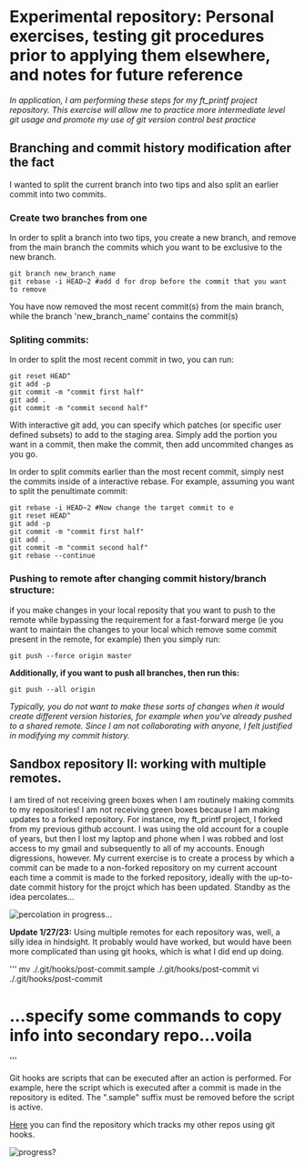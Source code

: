 
# Experimental repository: Personal exercises, testing git procedures prior to applying them elsewhere, and notes for future reference
*In application, I am performing these steps for my ft_printf project repository. This exercise will allow me to practice more intermediate level git usage and promote my use of git version control best practice*

## Branching and commit history modification after the fact
I wanted to split the current branch into two tips and also split an earlier commit into two commits.

### Create two branches from one
In order to split a branch into two tips, you create a new branch, and remove from the main branch the commits which you want to be exclusive to the new branch. 
```
git branch new_branch_name
git rebase -i HEAD~2 #add d for drop before the commit that you want to remove 
```
You have now removed the most recent commit(s) from the main branch, while the branch 'new_branch_name' contains the commit(s)

### Spliting commits:

In order to split the most recent commit in two, you can run:
```
git reset HEAD^
git add -p
git commit -m "commit first half"
git add .
git commit -m "commit second half"
```

With interactive git add, you can specify which patches (or specific user defined subsets) to add to the staging area. Simply add the portion you want in a commit, then make the commit, then add uncommited changes as you go.

In order to split commits earlier than the most recent commit, simply nest the commits inside of a interactive rebase. For example, assuming you want to split the penultimate commit: 

```
git rebase -i HEAD~2 #Now change the target commit to e
git reset HEAD^
git add -p
git commit -m "commit first half"
git add .
git commit -m "commit second half"
git rebase --continue
```

### Pushing to remote after changing commit history/branch structure:
if you make changes in your local reposity that you want to push to the remote while bypassing the requirement for a fast-forward merge (ie you want to maintain the changes to your local which remove some commit present in the remote, for example) then you simply run:
```
git push --force origin master
```

**Additionally, if you want to push all branches, then run this:**
```
git push --all origin
```
*Typically, you do not want to make these sorts of changes when it would create different version histories, for example when you've already pushed to a shared remote. Since I am not collaborating with anyone, I felt justified in modifying my commit history.* 

## Sandbox repository II: working with multiple remotes.

I am tired of not receiving green boxes when I am routinely making commits to my repositories! I am not receiving green boxes because I am making updates to a forked repository. For instance, my ft_printf project, I forked from my previous github account. I was using the old account for a couple of years, but then I lost my laptop and phone when I was robbed and lost access to my gmail and subsequently to all of my accounts. Enough digressions, however. My current exercise is to create a process by which a commit can be made to a non-forked repository on my current account each time a commit is made to the forked repository, ideally with the up-to-date commit history for the projct which has been updated. Standby as the idea percolates...

![percolation in progress...](https://www.tastingtable.com/img/gallery/coffee-brands-ranked-from-worst-to-best/intro-1645231221.webp)

**Update 1/27/23:**
Using multiple remotes for each repository was, well, a silly idea in hindsight. It probably would have worked, but would have been more complicated than using git hooks, which is what I did end up doing.

'''
mv ./.git/hooks/post-commit.sample ./.git/hooks/post-commit
vi ./.git/hooks/post-commit
# ...specify some commands to copy info into secondary repo...voila 
'''

Git hooks are scripts that can be executed after an action is performed. For example, here the script which is executed after a commit is made in the repository is edited. The ".sample" suffix must be removed before the script is active. 

[Here](https://github.com/pierremigeon/commit_tracker) you can find the repository which tracks my other repos using git hooks.

![progress?](https://img.freepik.com/free-photo/cup-coffee-with-empty-one-aside_114579-20071.jpg?w=2000)
